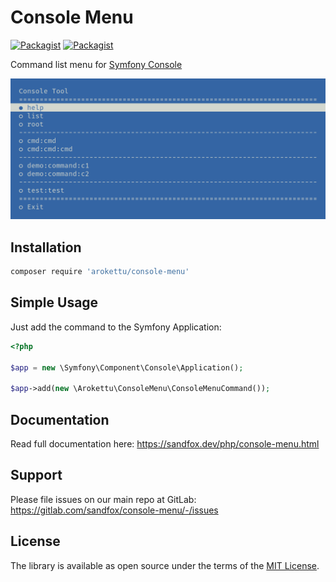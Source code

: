 # Console Menu

[![Packagist](https://img.shields.io/packagist/v/arokettu/console-menu.svg?style=flat-square)](https://packagist.org/packages/arokettu/console-menu)
[![Packagist](https://img.shields.io/packagist/l/arokettu/console-menu.svg?style=flat-square)](https://opensource.org/licenses/MIT)

Command list menu for [Symfony Console]

![Screenshot](/docs/images/menu.png)

## Installation

```bash
composer require 'arokettu/console-menu'
```

## Simple Usage

Just add the command to the Symfony Application:

```php
<?php

$app = new \Symfony\Component\Console\Application();

$app->add(new \Arokettu\ConsoleMenu\ConsoleMenuCommand());
```

## Documentation

Read full documentation here: <https://sandfox.dev/php/console-menu.html>

## Support

Please file issues on our main repo at GitLab: <https://gitlab.com/sandfox/console-menu/-/issues>

## License

The library is available as open source under the terms of the [MIT License].

[Symfony Console]:  https://symfony.com/doc/current/components/console.html
[MIT License]:      https://opensource.org/licenses/MIT
